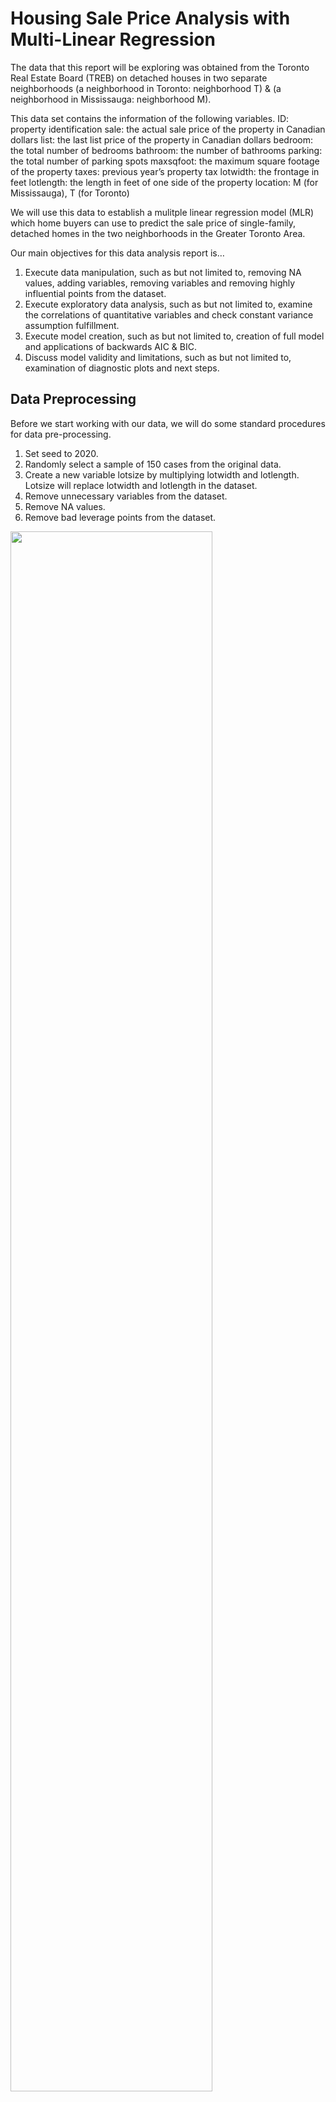 # Housing Sale Price Analysis with Multi-Linear Regression

The data that this report will be exploring was obtained from the Toronto Real Estate Board (TREB) on detached houses in two separate neighborhoods (a neighborhood in Toronto: neighborhood T) & (a neighborhood in Mississauga: neighborhood M). 

This data set contains the information of the following variables.
ID: property identification
sale: the actual sale price of the property in Canadian dollars
list: the last list price of the property in Canadian dollars
bedroom: the total number of bedrooms
bathroom: the number of bathrooms
parking: the total number of parking spots
maxsqfoot: the maximum square footage of the property
taxes: previous year’s property tax
lotwidth: the frontage in feet
lotlength: the length in feet of one side of the property
location: M (for Mississauga), T (for Toronto)

We will use this data to establish a mulitple linear regression model (MLR) which home buyers can use to predict the sale price of single-family, detached homes in the two neighborhoods in the Greater Toronto Area.

Our main objectives for this data analysis report is…
1. Execute data manipulation, such as but not limited to, removing NA values, adding variables, removing variables and removing highly influential points from the dataset.
2. Execute exploratory data analysis, such as but not limited to, examine the correlations of quantitative variables and check constant variance assumption fulfillment.
3. Execute model creation, such as but not limited to, creation of full model and applications of backwards AIC & BIC.
4. Discuss model validity and limitations, such as but not limited to, examination of diagnostic plots and next steps.

## Data Preprocessing
Before we start working with our data, we will do some standard procedures for data pre-processing.
1. Set seed to 2020.
2. Randomly select a sample of 150 cases from the original data.
3. Create a new variable lotsize by multiplying lotwidth and lotlength. Lotsize will replace lotwidth and lotlength in the dataset.
4. Remove unnecessary variables from the dataset.
5. Remove NA values.
6. Remove bad leverage points from the dataset.

<img src="images/img_1.png" width="80%" height="80%">

7. Run an initial multi-linear regression to identify leverage and influential points.

<img src="images/img_2.png" width="80%" height="80%">

The first line in the output above shows leverage values of the data points to their corresponding ID’s. The second line shows Cook’s distance. As we can see observation 109 has both the highest leverage value and Cook’s distance. Thus, we will remove this point from the dataset, as it may be a bad leverage point. We have now cleaned our dataset. We will use this as our sample moving forward in our analysis. 

## Exploratory Data Analysis

Let us examine the pairwise correlations and scatterplot matrix for all pairs of quantative variables in the data.

<img src="images/img_3.png" width="80%" height="80%">

<img src="images/img_4.png" width="80%" height="80%">

Using the output above, we can describe how each quantitative predictor for sale price rank, in terms of their correlation coefficient from highest to lowest.

1. List (0.9856)
2. Taxes (0.7169)
3. Bathroom (0.6601)
4. Bedroom (0.4810)
5. Lotsize (0.2933)
6. Parking (0.0891)

Looking at the pairwise correlations we can check for multicollinearity between predictor variables. From the results there are no two predictors variables that are highly correlated with each other, enough to remove one of the predictor variables from the dataset.

To confirm this we will produce some vif values, using a threshold of 5 to check for multicollinearity.

<img src="images/img_5.png" width="80%" height="80%">

Since none of the variables have a VIF of over 5, we can conclude that multicollinearity is not an issue with this dataset.

Our scatter plot matrix can give us an idea of which variables to look out for that violate their constant variance assumption. From our output above, we can see that for the scatter plot of sale price and parking, the plots are in the shape of a fan. This shows that as parking numbers increase, there is large variability in the change in sale price. Leading us to think that sales ~ parking will not satisfy the constant variance assumption. We will confirm our observation by examing the diagnostic plots.

<img src="images/img_6.png" width="80%" height="80%">
<img src="images/img_7.png" width="80%" height="80%">

Let us bring out attention to the Scale-Location plot, this plot shows the squared standardized residuals. As we can see it is not a straight line. This shows that the constant variance assumption is not satisfied, confirming our inkling from the scatter plot observations, that sale~price SLR model doesn’t satisfy the constant variance assumption.

## Methods & Model

First we will fit an additive linear regression model with all the available predictor variables for sale price. For our analysis we will be using a benchmark significance level of 5%.

<img src="images/img_8.png" width="80%" height="80%">

From looking a the output above, we can see that the predictors that are significant in the full model are, list, bedroom, taxes and locationT. We will interpret the coefficients of the predictor variable that are significant in the model.

As the list price increases by one Canadian dollar, the sale price is expected to increase by 0.8186 Canadian dollars, holding all other independent predictor variables constant.

As the number of bedrooms increase by one bedroom, the sale price is expected to increase by 30810 Canadian dollars, holding all other independent predictor variables constant.

As the amount of tax increase by one Canadian dollar, the sale price is expected to increase by 20.51 Canadian dollars, holding all other independent predictor variables constant.

When the location is T (Toronto Neighborhood) as opposed to location is M (Mississauga), the sale price is expected to increase by 101600 Canadian dollars, holding all other independent predictor variables constant.

We would now like to compare the full model above with a model created using backwards elimination with AIC.

<img src="images/img_9.png" width="60%" height="60%">
<img src="images/img_10.png" width="60%" height="60%">
<img src="images/img_11.png" width="60%" height="60%">

Below is the final fitted model from Backwards AIC.
<img src="images/img_12.png" width="80%" height="80%">

Let us compare the full model to the Backwards AIC model. Firstly, both the full model and the Backward AIC have statistically significance F test results, indicative from the very small p-values (2.2e-16). In the final Backwards AIC model there model does not include the lotsize variable. Even though the Backwards AIC model has less predictor variables, the adjusted R squared is 0.9791, which is higher than the adjusted R squared of the full model, which is 0.9788. The significance levels for the variables have not changed between the full model and the Backwards AIC. The list variable is still significant to 0%, bedroom variable is still significant to 1%, taxes variable is still significant to 0% and the locationT variable is still significant to 0.1%. The coefficients and intercepts did not change very much when comparing the full model and the Backward AIC model. From these results, it seems that we should omit the lotsize variable from our MLR model, since our adjusted R squared is better without taking it into consideration.

We would also like to execute the model using Backward BIC. The output is shown below…

<img src="images/img_13.png" width="60%" height="60%">
<img src="images/img_14.png" width="60%" height="60%">
<img src="images/img_15.png" width="60%" height="60%">

Below is the final fitted model from Backwards BIC. <br /> 
<img src="images/img_16.png" width="50%" height="50%">

Let us compare the new Backward BIC model to the Backward AIC and the full model. Firstly, both the full model, Backward AIC and the Backward BIC modelhave statistically significance F test results, indicative from the very small p-values (2.2e-16). In the Backward BIC model we only take into account 3 predictor variables; list, taxes and locationT. This means in comparison to our Backward AIC model, we have dropped the variables bedroom and parking. While the Backward AIC and the full model showed the same significance levels for the predictor variables, in the Backward BIC model, the significance level for the list and taxes variable remains at 0%, however the location T variables increased in significance level from 0.1% to 0%, becoming significant for a confidence interval. In the Backwards BIC the intercept is also now newly statistically significant at a level of 0.1%, this was not seen in the full model or the Backward AIC model.

Comparing the adjusted R squared values across the models, it is as follows, Backwards BIC < full model < Backwards AIC; 0.9785 < 0.9788 < 0.9791. Our Backwards AIC model has the highest adjusted R squared value, while our Backwards AIC model has the lowest adjusted R squared value. This makes sense since the Backwards BIC model only takes into account 3 predictor variables, while the Backwards AIC model takes into account 5 predictor variables. When looking at the estimated coefficient values across our models, the same predictor variables have similar coefficient values across the models. It is noteworthy to point out that the estimated intercept in the Backwards BIC model increased from 19660 < 23510 < 74400; full model < Backwards AIC < Backwards BIC. The reason why the Backwards AIC and Backwards BIC models are not the same is because the BIC model penalizes free parameters more strongly.

The decision on which model is the best is still unclear, and also depends on the usage of the intended model. If we are working with big data and computation time is a concern, we may opt for the Backward BIC model that takes into account only 3 predictor variables. IF we want to maximize our adjusted R squared, we would probably opt for the Backward AIC model.

## Discussions & Limitations

In this section we will discuss the validity of the models created in the section above, and run some diagnostics.
Here we output some of the diagnostic plots for the model we obtained in Section III Part III, which is the Backward BIC model.

<img src="images/img_17.png" width="70%" height="70%">

Let us examine the four diagnostic plots outputted above to see whether our MLR assumptions are satisfied.

The first MLR assumption that we would like to satisfy is model linearity. That the mean of the response at each set of values of the predictors is a linear function of the predictors. To see if this assumption is satisfied we will examine the residuals vs fitted plot on the top left of the four plots. For the model linearity assumption to be satisfied we hope to see no trends or patterns in the plot. The trend is straight and centered around zero. Thus, we can determine that our model linearity assumption is satisfied for the Backward BIC mode.

The second MLR assumption that we would like to examine is uncorrelated errors assumption. This means the errors are independent and uncorrelated from each other. To determine if this assumption is satisfied we would have to check the method the data has been collected, or the design of the study. We randomly selected the sample for this study, so randomization has been attempted. There is no randomized treatment allocation. Due to the randomized sample selection, we will loosely say that this assumption has been satisfied.

The third MLR assumption that we would like to examine is the constant variance assumption. This means that the errors at each set of values of the predictors should have equal variances. To see if this assumption is satisfied we will examine the scale-location plot on the bottom left of the four plots. For the constant variance assumption to be satisfied we hope to see no trends in this plot, we look for a null plot. The trend in the Scale-Location plot is straight, except for the beginning of the trend line which dips down slightly. For the most part we can say that the constant variance assumption is fulfilled, given this Scale-Location plot.

The fourth MLR assumption that we would like to examine is the normality of errors assumption. This means that the errors at each set of values of the predictors should be normally distributed. To see if the normal error MLR assumption is satisfied we will examine the plot on the top right of the four plots. For the normality of errors assumption to be satisfied, the data points should closely follow the straight line at a 45 degree angle upwards, any deviation would indicate a lack of error normality. Looking at the Normal Q-Q plot above, we can see that there is deviation from the line at the end of the line, highlighted are the points 43, 17 and 130. These deviations should be considered, so we will not say that the normality of errors assumption is satisfied, but rather something that should be remedied. A possible remedy is to remove the data points 43, 17 and 130 from the dataset.

From the analysis we have done so far, we can see that more work has to be done for us to get to our valid final model.

Some of the next steps I will take to find our final valid model are, to remove some of the data points from the data set that show up in the normal Q-Q plot. Removing these values will hopefully help to achieve the normality of errors assumption, being an effective remedy. Another possible direction we can take to satisfy the normality of errors assumption is to execute a box-cox transformation. This method will find the transformation that makes the transformed variable close to normally distributed. This way we will be able to normalize the errors for each predictor variable, rather than trying to satisfy the error by removing a couple points. However, it is noteworthy that conducting these transformations on the predictor variables does not gurantee an improvement in the results of the MLR.

Another step I would take would be to execute some added variable plots, this will help us visually assess each predictor variable. Using this method will help us determine which predictors to include in the model, beyond the multicollinearity consideration that we did in our analysis above.

In our analysis so far we have used backwards elimination, which removes predictor variables with the largest p-value from the model. In our next step I would also attempt a stepwise regression method, which combines forward and backwards elimination, where at each stage ter,s can be added, dropped and swapped. This will allow for a greater testing and possibility of different subsets of predictor variable outcomes in our final model.

Finally, the last next step I would execute would be some penalized linear regression. If the aim of the model creation would be to create a good enough model with the least amount of variables, I would use the lasso penalty method for the variable selection, as the coefficients are able to shrink to zero. I may opt for ridge regression when I know that most of the predictors will impact the response variable. However, these techniques are optimized for prediction rather than inference, so this should be considered when attempting these methods.

All this considered, before any next steps should be taken, we would need to determine the aim of the final model and what it is trying to achieve. From there we can determine whether we want to place importance on minimizing AIC/BIC values, minimizing adjusted R squared, minimize computation time for a good enough model, or if we want to prioritize inference over predictability.

This concludes the data analysis report. Thank you for reading!
